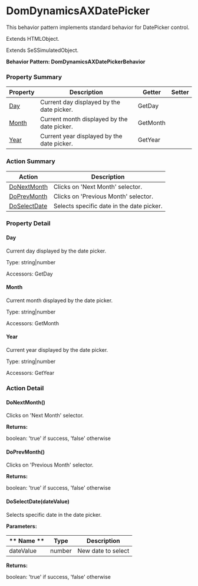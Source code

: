 # DomDynamicsAXDatePicker

This behavior pattern implements standard behavior for DatePicker control.
 
Extends HTMLObject.

Extends SeSSimulatedObject.





**Behavior Pattern: DomDynamicsAXDatePickerBehavior**


<!-- ============================== property summary ========================== -->

	

### Property Summary

| **Property** | **Description** | **Getter** | **Setter** |
| ------------ | --------------- | ---------- | ---------- |
| [Day](#Day) | Current day displayed by the date picker. | GetDay |  |
| [Month](#Month) | Current month displayed by the date picker. | GetMonth |  |
| [Year](#Year) | Current year displayed by the date picker. | GetYear |  |



	
<!-- ============================== action summary ========================== -->



### Action Summary

|  **Action** | **Description** | 
| ----------- | --------------- |
|	[DoNextMonth](#DoNextMonth) | Clicks on 'Next Month' selector. |
|	[DoPrevMonth](#DoPrevMonth) | Clicks on 'Previous Month' selector. |
|	[DoSelectDate](#DoSelectDate) | Selects specific date in the date picker. |




<!-- ============================== property detail ========================== -->
	
### Property Detail
		
<a name="Day"></a>
#### Day


Current day displayed by the date picker.

			
	
			
Type: string|number
			
			
Accessors: GetDay
			
		
<a name="Month"></a>
#### Month


Current month displayed by the date picker.

			
	
			
Type: string|number
			
			
Accessors: GetMonth
			
		
<a name="Year"></a>
#### Year


Current year displayed by the date picker.

			
	
			
Type: string|number
			
			
Accessors: GetYear
			
		
	
	
<!-- ============================== action detail ========================== -->
	
### Action Detail
		
<a name="DoNextMonth"></a>    
#### DoNextMonth()

Clicks on 'Next Month' selector.




**Returns:**

boolean: 'true' if success, 'false' otherwise




<a name="DoPrevMonth"></a>    
#### DoPrevMonth()

Clicks on 'Previous Month' selector.




**Returns:**

boolean: 'true' if success, 'false' otherwise




<a name="DoSelectDate"></a>    
#### DoSelectDate(dateValue)

Selects specific date in the date picker.


**Parameters:**

|	** Name ** | **Type** | **Description** |
| ---------- | -------- | --------------- |
| dateValue | number |	New date to select |




**Returns:**

boolean: 'true' if success, 'false' otherwise




	


